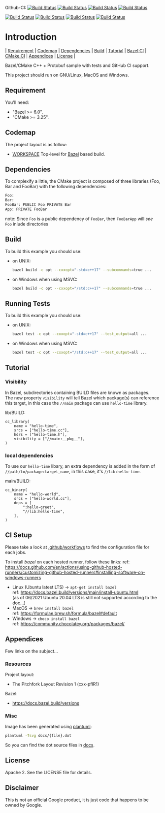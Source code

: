 Github-CI:
[![Build Status][github_linux_bazel_status]][github_linux_bazel_link]
[![Build Status][github_macos_bazel_status]][github_macos_bazel_link]
[![Build Status][github_windows_bazel_status]][github_windows_bazel_link]
[![Build Status][github_amd64_docker_bazel_status]][github_amd64_docker_bazel_link]

[github_linux_bazel_status]: https://github.com/Mizux/bazel-proto/actions/workflows/amd64_linux_bazel.yml/badge.svg
[github_linux_bazel_link]: https://github.com/Mizux/bazel-proto/actions/workflows/amd64_linux_bazel.yml
[github_macos_bazel_status]: https://github.com/Mizux/bazel-proto/actions/workflows/amd64_macos_bazel.yml/badge.svg
[github_macos_bazel_link]: https://github.com/Mizux/bazel-proto/actions/workflows/amd64_macos_bazel.yml
[github_windows_bazel_status]: https://github.com/Mizux/bazel-proto/actions/workflows/amd64_windows_bazel.yml/badge.svg
[github_windows_bazel_link]: https://github.com/Mizux/bazel-proto/actions/workflows/amd64_windows_bazel.yml
[github_amd64_docker_bazel_status]: https://github.com/Mizux/bazel-proto/actions/workflows/amd64_docker_bazel.yml/badge.svg
[github_amd64_docker_bazel_link]: https://github.com/Mizux/bazel-proto/actions/workflows/amd64_docker_bazel.yml

[![Build Status][github_linux_cmake_status]][github_linux_cmake_link]
[![Build Status][github_macos_cmake_status]][github_macos_cmake_link]
[![Build Status][github_windows_cmake_status]][github_windows_cmake_link]
[![Build Status][github_amd64_docker_cmake_status]][github_amd64_docker_cmake_link]

[github_linux_cmake_status]: https://github.com/Mizux/bazel-proto/actions/workflows/amd64_linux_cmake.yml/badge.svg
[github_linux_cmake_link]: https://github.com/Mizux/bazel-proto/actions/workflows/amd64_linux_cmake.yml
[github_macos_cmake_status]: https://github.com/Mizux/bazel-proto/actions/workflows/amd64_macos_cmake.yml/badge.svg
[github_macos_cmake_link]: https://github.com/Mizux/bazel-proto/actions/workflows/amd64_macos_cmake.yml
[github_windows_cmake_status]: https://github.com/Mizux/bazel-proto/actions/workflows/amd64_windows_cmake.yml/badge.svg
[github_windows_cmake_link]: https://github.com/Mizux/bazel-proto/actions/workflows/amd64_windows_cmake.yml
[github_amd64_docker_cmake_status]: https://github.com/Mizux/bazel-proto/actions/workflows/amd64_docker_cmake.yml/badge.svg
[github_amd64_docker_cmake_link]: https://github.com/Mizux/bazel-proto/actions/workflows/amd64_docker_cmake.yml

# Introduction

<nav for="project"> |
<a href="#requirement">Requirement</a> |
<a href="#codemap">Codemap</a> |
<a href="#dependencies">Dependencies</a> |
<a href="#build">Build</a> |
<a href="#tutorial">Tutorial</a> |
<a href="bazel/README.md">Bazel CI</a> |
<a href="cmake/README.md">CMake CI</a> |
<a href="#appendices">Appendices</a> |
<a href="#license">License</a> |
</nav>

Bazel/CMake C++ + Protobuf sample with tests and GitHub CI support.

This project should run on GNU/Linux, MacOS and Windows.

## Requirement

You'll need:

* "Bazel >= 6.0".
* "CMake >= 3.25".

## Codemap

The project layout is as follow:

* [WORKSPACE](WORKSPACE) Top-level for [Bazel](https://bazel.build) based build.

## Dependencies

To complexify a little, the CMake project is composed of three libraries (Foo, Bar and FooBar)
with the following dependencies:

```sh
Foo:
Bar:
FooBar: PUBLIC Foo PRIVATE Bar
App: PRIVATE FooBar
```

note: Since `Foo` is a public dependency of `FooBar`, then `FooBarApp` will
*see* `Foo` inlude directories

## Build

To build this example you should use:

* on UNIX:
  ```sh
  bazel build -c opt --cxxopt="-std=c++17" --subcommands=true ...
  ```

* on Windows when using MSVC:
  ```sh
  bazel build -c opt --cxxopt="/std:c++17" --subcommands=true ...
  ```

## Running Tests

To build this example you should use:

* on UNIX:
  ```sh
  bazel test -c opt --cxxopt="-std=c++17" --test_output=all ...
  ```

* on Windows when using MSVC:
  ```sh
  bazel test -c opt --cxxopt="/std:c++17" --test_output=all ...
  ```

## Tutorial
### Visibility

In Bazel, subdirectories containing BUILD files are known as packages.<br>
The new property `visibility` will tell Bazel which package(s) can reference this target, in this case the `//main` package can use `hello-time` library. 

lib/BUILD:
```bazel
cc_library(
    name = "hello-time",
    srcs = ["hello-time.cc"],
    hdrs = ["hello-time.h"],
    visibility = ["//main:__pkg__"],
)
```

### local dependencies

To use our `hello-time` libary, an extra dependency is added in the form of `//path/to/package:target_name`, in this case, it's `//lib:hello-time`.

main/BUILD:
```bazel
cc_binary(
    name = "hello-world",
    srcs = ["hello-world.cc"],
    deps = [
        ":hello-greet",
        "//lib:hello-time",
    ],
)
```

## CI Setup

Please take a look at [.github/workflows](.github/workflows) to find the configuration file for each jobs.

To install *bazel* on each hosted runner, follow these links:
ref: https://docs.github.com/en/actions/using-github-hosted-runners/customizing-github-hosted-runners#installing-software-on-windows-runners

* Linux (Ubuntu latest LTS) -> `apt-get install bazel`<br>
  ref: https://docs.bazel.build/versions/main/install-ubuntu.html<br>
  (as of 06/2021 Ubuntu 20.04 LTS is still not supported according to the doc...)
* MacOS -> `brew install bazel`<br>
  ref: https://formulae.brew.sh/formula/bazel#default
* Windows -> `choco install bazel`<br>
  ref: https://community.chocolatey.org/packages/bazel/

## Appendices

Few links on the subject...

### Resources

Project layout:
* The Pitchfork Layout Revision 1 (cxx-pflR1)

Bazel:
* https://docs.bazel.build/versions

### Misc

Image has been generated using [plantuml](http://plantuml.com/):
```bash
plantuml -Tsvg docs/{file}.dot
```
So you can find the dot source files in [docs](docs).

## License

Apache 2. See the LICENSE file for details.

## Disclaimer

This is not an official Google product, it is just code that happens to be
owned by Google.

